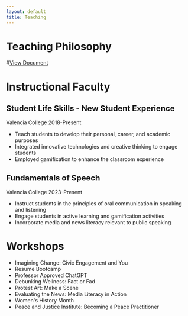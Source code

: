 ```yaml
---
layout: default
title: Teaching
---
```


# Teaching Philosophy
#[View Document](https://docs.google.com/document/d/1Yw2AZVOQML7_pDrtTc8ikNCQwT-zYUJl/edit?usp=share_link&ouid=111099948201186544509&rtpof=true&sd=true)

# Instructional Faculty

## Student Life Skills - New Student Experience
Valencia College 2018-Present
* Teach students to develop their personal, career, and academic purposes
* Integrated innovative technologies and creative thinking to engage students
* Employed gamification to enhance the classroom experience

## Fundamentals of Speech
Valencia College 2023-Present
* Instruct students in the principles of oral communication in speaking and listening
* Engage students in active learning and gamification activities
* Incorporate media and news literacy relevant to public speaking


# Workshops
* Imagining Change: Civic Engagement and You
* Resume Bootcamp
* Professor Approved ChatGPT
* Debunking Wellness: Fact or Fad
* Protest Art: Make a Scene
* Evaluating the News: Media Literacy in Action
* Women's History Month 
* Peace and Justice Institute: Becoming a Peace Practitioner